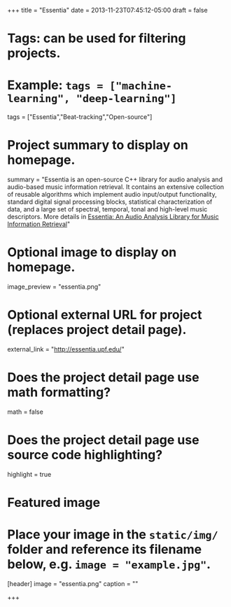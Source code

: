 +++
title = "Essentia"
date = 2013-11-23T07:45:12-05:00
draft = false

# Tags: can be used for filtering projects.
# Example: `tags = ["machine-learning", "deep-learning"]`
tags = ["Essentia","Beat-tracking","Open-source"]

# Project summary to display on homepage.
summary = "Essentia is an open-source C++ library for audio analysis and audio-based music information retrieval. It contains an extensive collection of reusable algorithms which implement audio input/output functionality, standard digital signal processing blocks, statistical characterization of data, and a large set of spectral, temporal, tonal and high-level music descriptors. More details in [Essentia: An Audio Analysis Library for Music Information Retrieval](https://joserzapata.github.io/publication/essentiaismir/)"

# Optional image to display on homepage.
image_preview = "essentia.png"

# Optional external URL for project (replaces project detail page).
external_link = "http://essentia.upf.edu/"

# Does the project detail page use math formatting?
math = false

# Does the project detail page use source code highlighting?
highlight = true

# Featured image
# Place your image in the `static/img/` folder and reference its filename below, e.g. `image = "example.jpg"`.
[header]
image = "essentia.png"
caption = ""

+++
